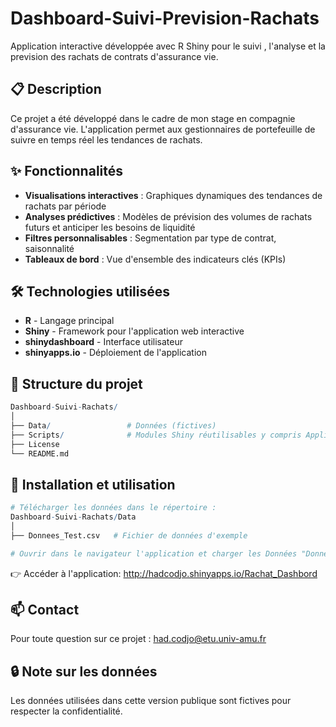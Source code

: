 # Dashboard-Suivi-Prevision-Rachats

Application interactive développée avec R Shiny pour le suivi , l'analyse et la prevision des rachats de contrats d'assurance vie.

## 📋 Description

Ce projet a été développé dans le cadre de mon stage en compagnie d'assurance vie. L'application permet aux gestionnaires de portefeuille de suivre en temps réel les tendances de rachats.

## ✨ Fonctionnalités

- **Visualisations interactives** : Graphiques dynamiques des tendances de rachats par période
- **Analyses prédictives** : Modèles de prévision des volumes de rachats futurs et anticiper les besoins de liquidité
- **Filtres personnalisables** : Segmentation par type de contrat, saisonnalité
- **Tableaux de bord** : Vue d'ensemble des indicateurs clés (KPIs)

## 🛠️ Technologies utilisées

- **R** - Langage principal
- **Shiny** - Framework pour l'application web interactive
- **shinydashboard** - Interface utilisateur
- **shinyapps.io** - Déploiement de l'application
  
## 📁 Structure du projet

```r
Dashboard-Suivi-Rachats/
│
├── Data/                 # Données (fictives)
├── Scripts/              # Modules Shiny réutilisables y compris Application principale
├── License
└── README.md
```

## 🚀 Installation et utilisation

```r
# Télécharger les données dans le répertoire :
Dashboard-Suivi-Rachats/Data
│
├── Donnees_Test.csv   # Fichier de données d'exemple

# Ouvrir dans le navigateur l'application et charger les Données "Donnees_Test.csv"
```
👉 Accéder à l'application: http://hadcodjo.shinyapps.io/Rachat_Dashbord

## 📫 Contact

Pour toute question sur ce projet : had.codjo@etu.univ-amu.fr

## 🔒 Note sur les données
Les données utilisées dans cette version publique sont fictives pour respecter la confidentialité.
